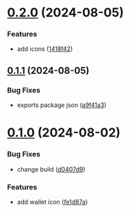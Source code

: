 # [0.2.0](https://github.com/elevz/elevz-icon/compare/v0.1.1...v0.2.0) (2024-08-05)


### Features

* add icons ([1418f42](https://github.com/elevz/elevz-icon/commit/1418f420ce8d53067f6536245e78c792c31b29c9))



## [0.1.1](https://github.com/elevz/elevz-icon/compare/v0.1.0...v0.1.1) (2024-08-05)


### Bug Fixes

* exports package json ([a9f41a3](https://github.com/elevz/elevz-icon/commit/a9f41a3dbd4afc03cbe34df817a7e0e869de5f51))



# [0.1.0](https://github.com/elevz/elevz-icon/compare/fe1d87a211a05ac28cd140013e9465d618ff1dc3...v0.1.0) (2024-08-02)


### Bug Fixes

* change build ([d0407d9](https://github.com/elevz/elevz-icon/commit/d0407d9898337de113648f755789d8158e2aaf21))


### Features

* add wallet icon ([fe1d87a](https://github.com/elevz/elevz-icon/commit/fe1d87a211a05ac28cd140013e9465d618ff1dc3))



